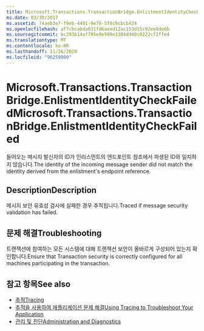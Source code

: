 ```yaml
---
title: Microsoft.Transactions.TransactionBridge.EnlistmentIdentityCheckFailed
ms.date: 03/30/2017
ms.assetid: 74aeb3e7-f9eb-4491-9e78-5f8c9cbcb434
ms.openlocfilehash: af7cbcabda031fd6aeed12ac153d15c92ee8de6b
ms.sourcegitcommit: bc293b14af795e0e999e3304dd40c0222cf2ffe4
ms.translationtype: MT
ms.contentlocale: ko-KR
ms.lasthandoff: 11/26/2020
ms.locfileid: "96259000"
---
```

# <a name="microsofttransactionstransactionbridgeenlistmentidentitycheckfailed"></a><span data-ttu-id="1f4a5-102">Microsoft.Transactions.TransactionBridge.EnlistmentIdentityCheckFailed</span><span class="sxs-lookup"><span data-stu-id="1f4a5-102">Microsoft.Transactions.TransactionBridge.EnlistmentIdentityCheckFailed</span></span>

<span data-ttu-id="1f4a5-103">들어오는 메시지 발신자의 ID가 인리스먼트의 엔드포인트 참조에서 파생된 ID와 일치하지 않습니다.</span><span class="sxs-lookup"><span data-stu-id="1f4a5-103">The identity of the incoming message sender did not match the identity derived from the enlistment's endpoint reference.</span></span>  
  
## <a name="description"></a><span data-ttu-id="1f4a5-104">Description</span><span class="sxs-lookup"><span data-stu-id="1f4a5-104">Description</span></span>  

 <span data-ttu-id="1f4a5-105">메시지 보안 유효성 검사에 실패한 경우 추적됩니다.</span><span class="sxs-lookup"><span data-stu-id="1f4a5-105">Traced if message security validation has failed.</span></span>  
  
## <a name="troubleshooting"></a><span data-ttu-id="1f4a5-106">문제 해결</span><span class="sxs-lookup"><span data-stu-id="1f4a5-106">Troubleshooting</span></span>  

 <span data-ttu-id="1f4a5-107">트랜잭션에 참여하는 모든 시스템에 대해 트랜잭션 보안이 올바르게 구성되어 있는지 확인합니다.</span><span class="sxs-lookup"><span data-stu-id="1f4a5-107">Ensure that Transaction security is correctly configured for all machines participating in the transaction.</span></span>  
  
## <a name="see-also"></a><span data-ttu-id="1f4a5-108">참고 항목</span><span class="sxs-lookup"><span data-stu-id="1f4a5-108">See also</span></span>

- [<span data-ttu-id="1f4a5-109">추적</span><span class="sxs-lookup"><span data-stu-id="1f4a5-109">Tracing</span></span>](index.md)
- [<span data-ttu-id="1f4a5-110">추적을 사용하여 애플리케이션 문제 해결</span><span class="sxs-lookup"><span data-stu-id="1f4a5-110">Using Tracing to Troubleshoot Your Application</span></span>](using-tracing-to-troubleshoot-your-application.md)
- [<span data-ttu-id="1f4a5-111">관리 및 진단</span><span class="sxs-lookup"><span data-stu-id="1f4a5-111">Administration and Diagnostics</span></span>](../index.md)
